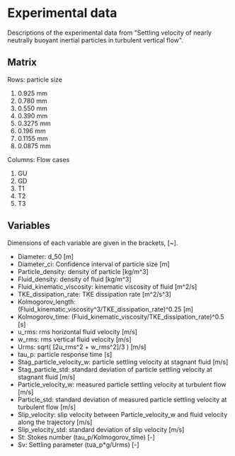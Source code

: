 # Experimental data

Descriptions of the experimental data from "Settling velocity of nearly neutrally buoyant inertial particles in turbulent vertical flow".

## Matrix
Rows: particle size

1. 0.925  mm
2. 0.780  mm
3. 0.550  mm
4. 0.390  mm
5. 0.3275 mm
6. 0.196  mm
7. 0.1155 mm
8. 0.0875 mm

Columns: Flow cases

1. GU
2. GD
3. T1
4. T2
5. T3

## Variables
Dimensions of each variable are given in the brackets, [~].

- Diameter: d_50 [m]
- Diameter_ci: Confidence interval of particle size [m]
- Particle_density: density of particle [kg/m^3]
- Fluid_density: density of fluid [kg/m^3]
- Fluid_kinematic_viscosity: kinematic viscosity of fluid [m^2/s]
- TKE_dissipation_rate: TKE dissipation rate [m^2/s^3]
- Kolmogorov_length: (Fluid_kinematic_viscosity^3/TKE_dissipation_rate)^0.25 [m]
- Kolmogorov_time: (Fluid_kinematic_viscosity/TKE_dissipation_rate)^0.5 [s]
- u_rms: rms horizontal fluid velocity [m/s]
- w_rms: rms vertical fluid velocity [m/s]
- Urms: sqrt( [2u_rms^2 + w_rms^2]/3 ) [m/s]
- tau_p: particle response time [s]
- Stag_particle_velocity_w: particle settling velocity at stagnant fluid [m/s]
- Stag_particle_std: standard deviation of particle settling velocity at stagnant fluid [m/s]
- Particle_velocity_w: measured particle settling velocity at turbulent flow [m/s]
- Particle_std: standard deviation of measured particle settling velocity at turbulent flow [m/s]
- Slip_velocity: slip velocity between Particle_velocity_w and fluid velocity along the trajectory [m/s]
- Slip_velocity_std: standard deviation of slip velocity [m/s]
- St: Stokes number (tau_p/Kolmogorov_time) [-]
- Sv: Settling parameter (tua_p*g/Urms) [-]
